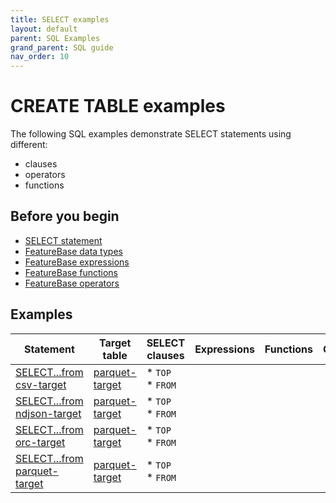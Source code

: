 ```yaml
---
title: SELECT examples
layout: default
parent: SQL Examples
grand_parent: SQL guide
nav_order: 10
---
```


# CREATE TABLE examples

The following SQL examples demonstrate SELECT statements using different:
* clauses
* operators
* functions

## Before you begin

* [SELECT statement](/docs/sql-guide/statements/statement-select)
* [FeatureBase data types](/docs/sql-guide/data-types/data-types-home)
* [FeatureBase expressions](/docs/sql-guide/data-types/expressions-home)
* [FeatureBase functions](/docs/sql-guide/data-types/functions-home)
* [FeatureBase operators](/docs/sql-guide/data-types/operators-home)

## Examples

| Statement | Target table | SELECT clauses | Expressions | Functions | Operators|
|---|---|---|---|---|---|
| [SELECT...from csv-target](/docs/sql-guide/examples/sql-eg-select/sql-eg-select-csv-target) | [parquet-target](/docs/sql-guide/) | * `TOP`<br/>* `FROM` |  |  |
| [SELECT...from ndjson-target](/docs/sql-guide/examples/sql-eg-select/sql-eg-select-ndjson-target) | [parquet-target](/docs/sql-guide/) | * `TOP`<br/>* `FROM` |  |  |
| [SELECT...from orc-target](/docs/sql-guide/examples/sql-eg-select/sql-eg-select-orc-target) | [parquet-target](/docs/sql-guide/) | * `TOP`<br/>* `FROM` |  |  |
| [SELECT...from parquet-target](/docs/sql-guide/examples/sql-eg-select/sql-eg-select-parquet-target) | [parquet-target](/docs/sql-guide/) | * `TOP`<br/>* `FROM` |  |  |
